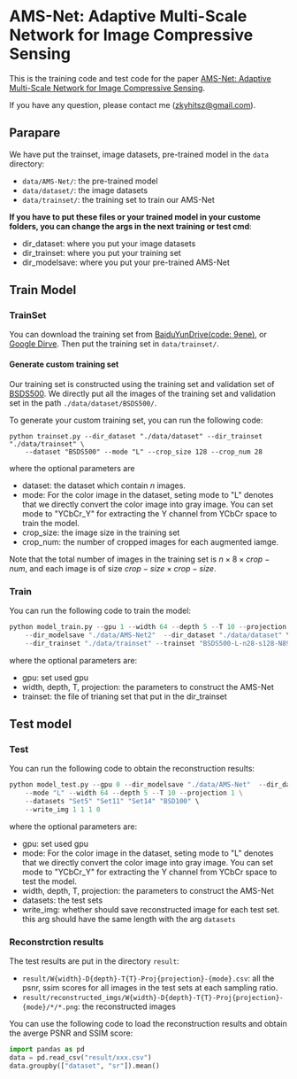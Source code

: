 # AMS-Net: Adaptive Multi-Scale Network for Image Compressive Sensing

This is the training code and test code for the paper [AMS-Net: Adaptive Multi-Scale Network for Image Compressive Sensing](https://ieeexplore.ieee.org/document/9855869). 

If you have any question, please contact me (zkyhitsz@gmail.com).

## Parapare

We have put the trainset, image datasets, pre-trained model in the `data` directory:
* `data/AMS-Net/`: the pre-trained model
* `data/dataset/`: the image datasets
* `data/trainset/`: the training set to train our AMS-Net

**If you have to put these files or your trained model in your custome folders, you can change the args in the next training or test cmd**:
* dir_dataset: where you put your image datasets
* dir_trainset: where you put your training set
* dir_modelsave: where you put your pre-trained AMS-Net

## Train Model

### TrainSet

You can download the training set from [BaiduYunDrive(code: 9ene)](https://pan.baidu.com/s/15-hbc_0J0CAGWoUPkuoN9Q), or [Google Dirve](https://drive.google.com/file/d/1rSl8wAZVhu1YLPYnHs6QII-Nst26IR-9/view?usp=sharing). Then put the training set in `data/trainset/`. 

#### Generate custom training set

Our training set is constructed using the training set and validation set of [BSDS500](https://www2.eecs.berkeley.edu/Research/Projects/CS/vision/grouping/resources.html#bsds500). We directly put all the images of the training set and validation set in the path `./data/dataset/BSDS500/`. 

To generate your custom training set, you can run the following code:
```shell
python trainset.py --dir_dataset "./data/dataset" --dir_trainset "./data/trainset" \
    --dataset "BSDS500" --mode "L" --crop_size 128 --crop_num 28
```

where the optional parameters are
* dataset: the dataset which contain $n$ images.
* mode: For the color image in the dataset, seting mode to "L" denotes that we directly convert the color image into gray image. You can set mode to "YCbCr_Y" for extracting the Y channel from YCbCr space to train the model.
* crop_size: the image size in the training set
* crop_num: the number of cropped images for each augmented iamge.

Note that the total number of images in the training set is $n\times 8 \times crop-num$, and each image is of size $crop-size \times crop-size$.

### Train 

You can run the following code to train the model:

```python
python model_train.py --gpu 1 --width 64 --depth 5 --T 10 --projection 1 \
    --dir_modelsave "./data/AMS-Net2"  --dir_dataset "./data/dataset" \
    --dir_trainset "./data/trainset" --trainset "BSDS500-L-n28-s128-N89600.tfrecords"
```

where the optional parameters are:
* gpu: set used gpu
* width, depth, T, projection: the parameters to construct the AMS-Net
* trainset: the file of trianing set that put in the dir_trainset

## Test model

### Test

You can run the following code to obtain the reconstruction results:
```python
python model_test.py --gpu 0 --dir_modelsave "./data/AMS-Net"  --dir_dataset "./data/dataset" \
    --mode "L" --width 64 --depth 5 --T 10 --projection 1 \
    --datasets "Set5" "Set11" "Set14" "BSD100" \
    --write_img 1 1 1 0
```
where the optional parameters are:
* gpu: set used gpu
* mode: For the color image in the dataset, seting mode to "L" denotes that we directly convert the color image into gray image. You can set mode to "YCbCr_Y" for extracting the Y channel from YCbCr space to test the model.
* width, depth, T, projection: the parameters to construct the AMS-Net
* datasets: the test sets
* write_img: whether should save reconstructed image for each test set. this arg should have the same length with the arg `datasets` 

### Reconstrction results

The test results are put in the directory `result`:
* `result/W{width}-D{depth}-T{T}-Proj{projection}-{mode}.csv`: all the psnr, ssim scores for all images in the test sets at each sampling ratio.
* `result/reconstructed_imgs/W{width}-D{depth}-T{T}-Proj{projection}-{mode}/*/*.png`: the reconstructed images


You can use the following code to load the reconstruction results and obtain the averge PSNR and SSIM score:
```python
import pandas as pd
data = pd.read_csv("result/xxx.csv")
data.groupby(["dataset", "sr"]).mean()
```

